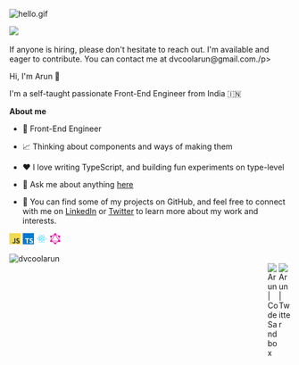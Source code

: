 <!--- <p align="center"><a href="#"><img width="80%" alt="Hello, I'm Arun. I do open source!" src="https://raw.githubusercontent.com/dvcoolarun/dvcoolarun/d0f617945f17322ea9a983a7a0e10b1cc83bd70a/hi%2C%20I'm%20Arun%20!(1).png" /></a></p> ---> 

![hello.gif](https://raw.githubusercontent.com/dvcoolarun/dvcoolarun/master/assets/hello.gif)

![](https://komarev.com/ghpvc/?username=dvcoolarun&label=Profile%20Visits&color=blue&style=for-the-badge&base=5000)

<p>If anyone is hiring, please don't hesitate to reach out. I'm available and eager to contribute. You can contact me at dvcoolarun@gmail.com./p>

Hi, I'm Arun 👋

I'm a self-taught passionate Front-End Engineer from India 🇮🇳

**About me**

- 💼 Front-End Engineer

- 📈 Thinking about components and ways of making them
  
- ❤️ I love writing TypeScript, and building fun experiments on type-level

- 💬 Ask me about anything [here](https://github.com/dvcoolarun/dvcoolarun/issues)

- 👋 You can find some of my projects on GitHub, and feel free to connect with me on [LinkedIn](https://linkedin.com/in/dvcoolarun) or [Twitter](https://twitter.com/dvcoolarun) to learn more about my work and interests.
  
<code><img height="20" alt="javascript" src="https://raw.githubusercontent.com/github/explore/80688e429a7d4ef2fca1e82350fe8e3517d3494d/topics/javascript/javascript.png"></code>
<code><img height="20" alt="typescript" src="https://raw.githubusercontent.com/github/explore/80688e429a7d4ef2fca1e82350fe8e3517d3494d/topics/typescript/typescript.png"></code>
<code><img height="20" alt="react" src="https://raw.githubusercontent.com/github/explore/80688e429a7d4ef2fca1e82350fe8e3517d3494d/topics/react/react.png"></code>
<code><img height="20" alt="graphql" src="https://raw.githubusercontent.com/github/explore/5c058a388828bb5fde0bcafd4bc867b5bb3f26f3/topics/graphql/graphql.png"></code>

<p align="left"> <img src="https://github-readme-stats.vercel.app/api?username=dvcoolarun&show_icons=true&theme=gotham" alt="dvcoolarun" />
<br/>
  <a href="https://twitter.com/dvcoolarun">
  <img align="right" alt="Arun | Twitter" width="21px" src="https://raw.githubusercontent.com/dvcoolarun/dvcoolarun/master/assets/twitter.svg" />
</a>
<a href="https://codesandbox.io/u/dvcoolarun">
  <img align="right" alt="Arun | CodeSandbox" width="20px" src="https://raw.githubusercontent.com/dvcoolarun/dvcoolarun/master/assets/codesandbox.svg" />
</a>
